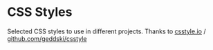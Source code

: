 # CSS Styles

Selected CSS styles to use in different projects. Thanks to [csstyle.io](http://csstyle.io) / [github.com/geddski/csstyle](https://github.com/geddski/csstyle)
